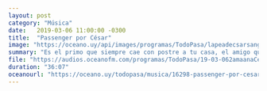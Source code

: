 ```yaml
---
layout: post
category: "Música"
date:   2019-03-06 11:00:00 -0300
title:  "Passenger por César"
image: "https://oceano.uy/api/images/programas/TodoPasa/lapeadecsarsanguinetti.PNG"
summary: "Es el primo que siempre cae con postre a tu casa, el amigo que por más éxito que tenga sigue siendo humilde, ese compañero de clase que te pasa los apuntes."
file: "https://audios.oceanofm.com/programas/TodoPasa/19-03-062amaanaCesar.mp3"
duration: "36:07"
oceanourl: "https://oceano.uy/todopasa/musica/16298-passenger-por-cesar"
---
```

  
